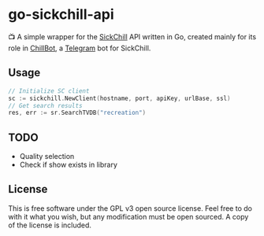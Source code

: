 # go-sickchill-api

📺 A simple wrapper for the [SickChill](https://github.com/SickChill/SickChill) API written in Go, created mainly for its role in [ChillBot](https://github.com/noam09/chillbot), a [Telegram](https://telegram.org) bot for SickChill. 

## Usage

```go
// Initialize SC client
sc := sickchill.NewClient(hostname, port, apiKey, urlBase, ssl)
// Get search results
res, err := sr.SearchTVDB("recreation")
```

## TODO

* Quality selection
* Check if show exists in library

## License

This is free software under the GPL v3 open source license. Feel free to do with it what you wish, but any modification must be open sourced. A copy of the license is included.
